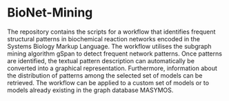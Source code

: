 # BioNet-Mining
The repository contains the scripts for a workflow that identifies frequent structural patterns in biochemical reaction networks encoded in the Systems Biology Markup Language. 
The workflow utilises the subgraph mining algorithm gSpan to detect frequent network patterns.
Once patterns are identified, the textual pattern description can automatically be converted into a graphical representation. 
Furthermore, information about the distribution of patterns among the selected set of models can be retrieved.
The workflow can be applied to a custom set of models or to models already existing in the graph database MASYMOS.
